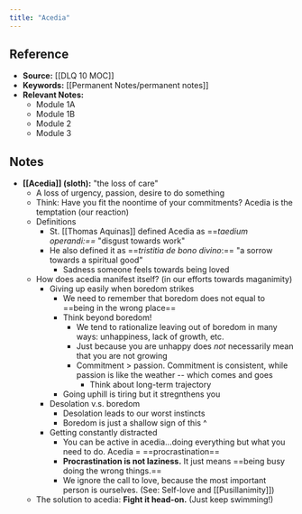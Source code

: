 ```yaml
---
title: "Acedia"
---
```

## Reference
- **Source:** [[DLQ 10 MOC]]
- **Keywords:** [[Permanent Notes/permanent notes]]
- **Relevant Notes:**
	- Module 1A
	- Module 1B
	- Module 2
	- Module 3

## Notes
- **[[Acedia]] (sloth):** "the loss of care"
	- A loss of urgency, passion, desire to do something
	- Think: Have you fit the noontime of your commitments? Acedia is the temptation (our reaction)
	- Definitions
		- St. [[Thomas Aquinas]] defined Acedia as ==*taedium operandi:==* "disgust towards work"
		- He also defined it as ==*tristitia de bono divino*:== "a sorrow towards a spiritual good"
			- Sadness someone feels towards being loved
	- How does acedia manifest itself? (in our efforts towards maganimity)
		- Giving up easily when boredom strikes
			- We need to remember that boredom does not equal to ==being in the wrong place==
			- Think beyond boredom!
				- We tend to rationalize leaving out of boredom in many ways: unhappiness, lack of growth, etc.
				- Just because you are unhappy does *not* necessarily mean that you are not growing
				- Commitment > passion. Commitment is consistent, while passion is like the weather -- which comes and goes
					- Think about long-term trajectory
			- Going uphill is tiring but it stregnthens you
		- Desolation v.s. boredom
			- Desolation leads to our worst instincts
			- Boredom is just a shallow sign of this ^
		- Getting constantly distracted
			- You can be active in acedia...doing everything but what you need to do. Acedia = ==procrastination==
			- **Procrastination is not laziness.** It just means ==being busy doing the wrong things.==
			- We ignore the call to love, because the most important person is ourselves. (See: Self-love and [[Pusillanimity]])
	- The solution to acedia: **Fight it head-on.** (Just keep swimming!)